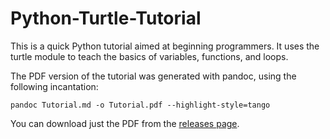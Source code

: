 # Python-Turtle-Tutorial
This is a quick Python tutorial aimed at beginning programmers.
It uses the turtle module to teach the basics of variables, functions, and loops.

The PDF version of the tutorial was generated with pandoc, using the following incantation:

    pandoc Tutorial.md -o Tutorial.pdf --highlight-style=tango

You can download just the PDF from the [releases page](https://github.com/daviewales/Python-Turtle-Tutorial/releases/latest).


